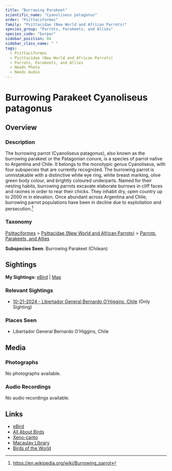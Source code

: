 ```yaml
---
title: "Burrowing Parakeet"
scientific_name: "Cyanoliseus patagonus"
order: "Psittaciformes"
family: "Psittacidae (New World and African Parrots)"
species_group: "Parrots, Parakeets, and Allies"
species_code: "burpar"
sidebar_position: 84
sidebar_class_name: " "
tags: 
  - Psittaciformes
  - Psittacidae (New World and African Parrots)
  - Parrots, Parakeets, and Allies
  - Needs Photo
  - Needs Audio
---
```


# Burrowing Parakeet <span className='sci_name'>Cyanoliseus patagonus</span>

## Overview

### Description
The burrowing parrot (Cyanoliseus patagonus), also known as the burrowing parakeet or the Patagonian conure, is a species of parrot native to Argentina and Chile.  It belongs to the monotypic genus Cyanoliseus, with four subspecies that are currently recognized.
The burrowing parrot is unmistakable with a distinctive white eye ring, white breast marking, olive green body colour, and brightly coloured underparts. Named for their nesting habits, burrowing parrots excavate elaborate burrows in cliff faces and ravines in order to rear their chicks. They inhabit dry, open country up to 2000 m in elevation. Once abundant across Argentina and Chile, burrowing parrot populations have been in decline due to exploitation and persecution.[^1]

[^1]: https://en.wikipedia.org/wiki/Burrowing_parrot

### Taxonomy
[Psittaciformes](/tags/psittaciformes) > [Psittacidae (New World and African Parrots)](/tags/psittacidae-new-world-and-african-parrots) > [Parrots, Parakeets, and Allies](/tags/parrots-parakeets-and-allies)

**Subspecies Seen**: Burrowing Parakeet (Chilean)


## Sightings

**My Sightings:** [eBird](https://ebird.org/lifelist?r=world&time=life&spp=burpar) | [Map](/map?species_code=burpar)

### Relevant Sightings

* [10-21-2024 - Libertador General Bernardo O'Higgins, Chile](https://ebird.org/checklist/S199827532) (Only Sighting)

### Places Seen

* Libertador General Bernardo O'Higgins, Chile



## Media
### Photographs
No photographs available.

### Audio Recordings
No audio recordings available.

## Links
* [eBird](https://ebird.org/species/burpar) 
* [All About Birds](https://www.allaboutbirds.org/guide/burpar) 
* [Xeno-canto](https://www.xeno-canto.org/species/cyanoliseus-patagonus) 
* [Macaulay Library](https://search.macaulaylibrary.org/catalog?taxonCode=burpar&sort=rating_rank_desc)
* [Birds of the World](https://birdsoftheworld.org/bow/species/burpar)
